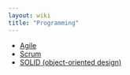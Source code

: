 ```yaml
---
layout: wiki
title: "Programming"
---
```


* [Agile](https://en.wikipedia.org/wiki/Agile_software_development)
* [Scrum](https://en.wikipedia.org/wiki/Scrum_(software_development))
* [SOLID (object-oriented design)](https://en.wikipedia.org/wiki/SOLID_(object-oriented_design))
